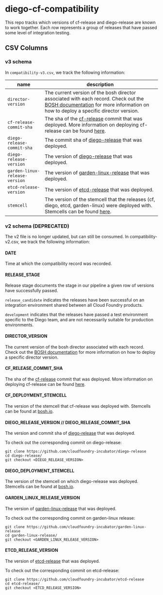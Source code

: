 # diego-cf-compatibility
This repo tracks which versions of cf-release and diego-release are known to work together.
Each row represents a group of releases that have passed some level of integration testing.

## CSV Columns

### v3 schema
In `compatibility-v3.csv`, we track the following information:

| name | description |
|---|---|
| `director-version` | The current version of the bosh director associated with each record. Check out the [BOSH documentation](https://bosh.io/docs) for more information on how to deploy a specific director version. |
| `cf-release-commit-sha` | The sha of the [cf-release](https://github.com/cloudfoundry/cf-release) commit that was deployed. More information on deploying cf-release can be found [here](http://docs.cloudfoundry.org/deploying/). |
| `diego-release-commit-sha` | The commit sha of [diego-release](https://github.com/cloudfoundry-incubator/diego-release) that was deployed. |
| `diego-release-version` | The version of [diego-release](https://github.com/cloudfoundry-incubator/diego-release) that was deployed. |
| `garden-linux-release-version` | The version of [garden-linux-release](https://github.com/cloudfoundry-incubator/garden-linux-release) that was deployed. |
| `etcd-release-version` | The version of [etcd-release](https://github.com/cloudfoundry-incubator/etcd-release) that was deployed. |
| `stemcell` | The version of the stemcell that the releases (cf, diego, etcd, garden-linux) were deployed with. Stemcells can be found [here](http://bosh.io/stemcells). |


### v2 schema (DEPRECATED)
The v2 file is no longer updated, but can still be consumed. In compatibility-v2.csv, we track the following information:

#### DATE

Time at which the compatibility record was recorded.


#### RELEASE_STAGE

Release stage documents the stage in our pipeline a given row of versions have successfully passed.

`release_candidate` indicates the releases have been successful on an integration environment shared between all Cloud Foundry products.

`development` indicates that the releases have passed a test environment specific to the Diego team, and are not necessarily suitable for production environments.


#### DIRECTOR_VERSION

The current version of the bosh director associated with each record.
Check out the [BOSH documentation](https://bosh.io/docs) for more information on how to deploy a specific director version.


#### CF_RELEASE_COMMIT_SHA

The sha of the [cf-release](https://github.com/cloudfoundry/cf-release) commit that was deployed.
More information on deploying cf-release can be found [here](http://docs.cloudfoundry.org/deploying/).


#### CF_DEPLOYMENT_STEMCELL

The version of the stemcell that cf-release was deployed with.
Stemcells can be found at [bosh.io](http://bosh.io/stemcells).


#### DIEGO_RELEASE_VERSION // DIEGO_RELEASE_COMMIT_SHA

The version and commit sha of [diego-release](https://github.com/cloudfoundry-incubator/diego-release) that was deployed.

To check out the corresponding commit on diego-release:
```
git clone https://github.com/cloudfoundry-incubator/diego-release
cd diego-release/
git checkout <DIEGO_RELEASE_VERSION>
```

#### DIEGO_DEPLOYMENT_STEMCELL

The version of the stemcell on which diego-release was deployed.
Stemcells can be found at [bosh.io](http://bosh.io/stemcells).

#### GARDEN_LINUX_RELEASE_VERSION

The version of [garden-linux-release](https://github.com/cloudfoundry-incubator/garden-linux-release) that was deployed.

To check out the corresponding commit on garden-linux release:
```
git clone https://github.com/cloudfoundry-incubator/garden-linux-release
cd garden-linux-release/
git checkout <GARDEN_LINUX_RELEASE_VERSION>
```

#### ETCD_RELEASE_VERSION

The version of [etcd-release](https://github.com/cloudfoundry-incubator/etcd-release) that was deployed.

To check out the corresponding commit on etcd-release:
```
git clone https://github.com/cloudfoundry-incubator/etcd-release
cd etcd-release/
git checkout <ETCD_RELEASE_VERSION>
```
